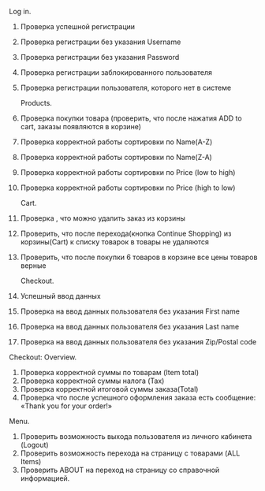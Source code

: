    Log in.
1. Проверка успешной регистрации
2. Проверка регистрации без указания Username
3. Проверка регистрации без указания Password
4. Проверка регистрации заблокированного пользователя
5. Проверка регистрации пользователя, которого нет в системе
   
   Products.
1. Проверка покупки товара (проверить, что после нажатия ADD to cart, заказы
   появляются в корзине)
2. Проверка корректной работы сортировки по Name(A-Z)
3. Проверка корректной работы сортировки по Name(Z-A)
4. Проверка корректной работы сортировки по Price (low to high)
5. Проверка корректной работы сортировки по Price (high to low)
   
   Cart.
1. Проверка , что можно удалить заказ из корзины
2. Проверить, что после перехода(кнопка Continue Shopping) из корзины(Cart) к списку товарок в  товары не удаляются
3. Проверить, что после покупки 6 товаров в корзине все цены товаров верные
   
   Checkout.
1. Успешный ввод данных
2. Проверка на ввод данных пользователя без указания First name
3. Проверка на ввод данных пользователя без указания Last name
4. Проверка на ввод данных пользователя без указания Zip/Postal code

Checkout: Overview.
1. Проверка корректной суммы по товарам (Item total)
2. Проверка корректной суммы налога (Tax)
3. Проверка корректной итоговой суммы заказа(Total)
4. Проверка что после успешного оформления заказа есть сообщение: «Thank you
   for your order!»

Menu.
1. Проверить возможность выхода пользователя из личного кабинета (Logout)
2. Проверить возможность перехода на страницу с товарами (ALL Items)
3. Проверить ABOUT на переход на страницу со справочной информацией.